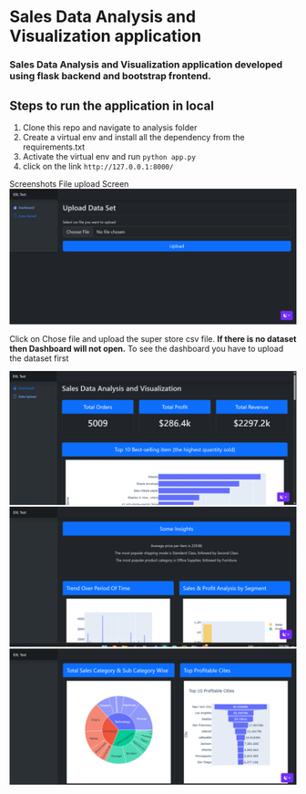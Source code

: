# Sales Data Analysis and Visualization application
### Sales Data Analysis and Visualization application developed using flask backend and bootstrap frontend.
## Steps to run the application in local
1) Clone this repo and navigate to analysis folder
2) Create a virtual env and install all the dependency from the requirements.txt
3) Activate the virtual env and run `python app.py`
4) click on the link `http://127.0.0.1:8000/`

Screenshots
File upload Screen
![img.png](screenshots/img.png)

Click on Chose file and upload the super store csv file. **If there is no dataset then Dashboard will not open.** To see the dashboard you have to upload the dataset first

![img.png](screenshots/img5.png)
![img_1.png](screenshots/img_1.png)
![img_2.png](screenshots/img_2.png)

